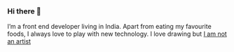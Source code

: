 ### Hi there 👋

I’m a front end developer living in India. Apart from eating my favourite foods, I always love to play with new technology. I love drawing but <a href="https://www.instagram.com/iam_not_an_artist/" target="_blank">I am not an artist</a>

<!--
**Subhojit1992/Subhojit1992** is a ✨ _special_ ✨ repository because its `README.md` (this file) appears on your GitHub profile.

Here are some ideas to get you started:

- 🔭 I’m currently working on ...
- 🌱 I’m currently learning ...
- 👯 I’m looking to collaborate on ...
- 🤔 I’m looking for help with ...
- 💬 Ask me about ...
- 📫 How to reach me: ...
- 😄 Pronouns: ...
- ⚡ Fun fact: ...
-->
